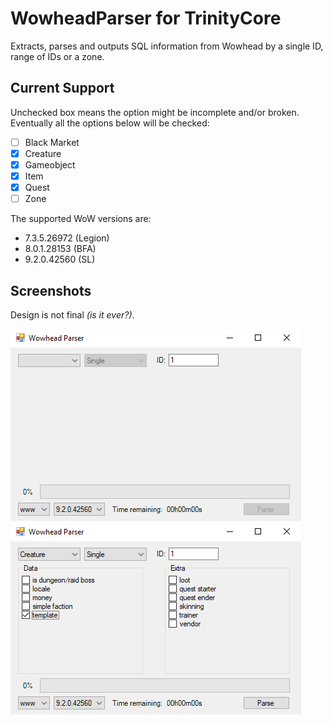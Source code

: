 # WowheadParser for TrinityCore
Extracts, parses and outputs SQL information from Wowhead by a single ID, range of IDs or a zone.

## Current Support
Unchecked box means the option might be incomplete and/or broken. Eventually all the options below will be checked:

- [ ] Black Market
- [x] Creature
- [x] Gameobject
- [x] Item
- [x] Quest
- [ ] Zone

The supported WoW versions are:

- 7.3.5.26972 (Legion)
- 8.0.1.28153 (BFA)
- 9.2.0.42560 (SL)

## Screenshots
Design is not final *(is it ever?)*.

![Main Window](imgs/main.png)
![Creature Window](imgs/creature.png)
